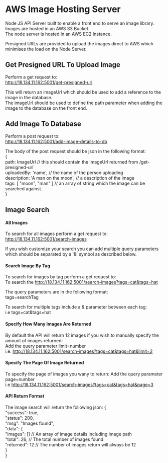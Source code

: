 # AWS Image Hosting Server

Node JS API Server built to enable a front end to serve an image library.  
Images are hosted in an AWS S3 Bucket.  
The node server is hosted in an AWS EC2 Instance.

Presigned URLs are provided to upload the images direct to AWS which minimises
the load on the Node Server.

## Get Presigned URL To Upload Image

Perform a get request to:  
http://18.134.11.162:5001/get-presigned-url

This will return an imageUrl which should be used to add a reference to the
image in the database.  
The imageUrl should be used to define the path parameter when adding the image
to the database on the front end.

## Add Image To Database

Perform a post request to:  
http://18.134.11.162:5001/add-image-details-to-db

The body of the post request should be json in the following format:  
{  
path: ImageUrl // this should contain the imageUrl returned from
/get-presigned-url  
uploadedBy: 'name', // the name of the person uploading  
description: 'A man on the moon', // a description of the image  
tags: [ "moon", "man" ] // an array of string which the image can be searched
against.  
}

## Image Search

#### All Images

To search for all images perform a get request to:  
http://18.134.11.162:5001/search-images

If you wish customize your search you can add multiple query parameters which
should be separated by a '&' symbol as described below.

#### Search Image By Tag

To search for images by tag perform a get request to:  
To search the http://18.134.11.162:5001/search-images?tags=cat&tags=hat

The query parameters are in the following format:  
tags=searchTag

To search for multiple tags include a & parameter between each tag:  
i.e tags=cat&tags=hat

#### Specify How Many Images Are Returned

By default the API will return 12 images if you wish to manually specify the
amount of images returned:  
Add the query parameter limit=number  
i.e. http://18.134.11.162:5001/search-images?tags=cat&tags=hat&limit=2

#### Specify The Page Of Image Returned

To specify the page of images you wany to return: Add the query parameter
page=number  
i.e http://18.134.11.162:5001/search-images?tags=cat&tags=hat&page=3

#### API Return Format

The image search will return the following json: {  
 "success": true,  
 "status": 200,  
 "msg": "Images found",  
 "data": {  
 "images": [] // An array of image details including image path  
 "total": 26, // The total number of images found  
 "returned": 12 // The number of images return will always be 12  
 }  
 }
